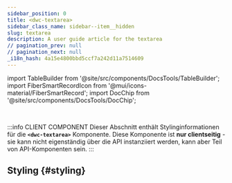 ```yaml
---
sidebar_position: 0
title: <dwc-textarea>
sidebar_class_name: sidebar--item__hidden
slug: textarea
description: A user guide article for the textarea
// pagination_prev: null
// pagination_next: null
_i18n_hash: 4a15e4800bbd5ccf7a242d11a7514609
---
```

import TableBuilder from '@site/src/components/DocsTools/TableBuilder';
import FiberSmartRecordIcon from '@mui/icons-material/FiberSmartRecord';
import DocChip from '@site/src/components/DocsTools/DocChip';

<DocChip chip='shadow' />

<br />

:::info CLIENT COMPONENT
Dieser Abschnitt enthält Stylinginformationen für die **`<dwc-textarea>`** Komponente. Diese Komponente ist **nur clientseitig** - sie kann nicht eigenständig über die API instanziiert werden, kann aber Teil von API-Komponenten sein.
:::

## Styling {#styling}

<TableBuilder name="dwc-textarea" clientComponent />

